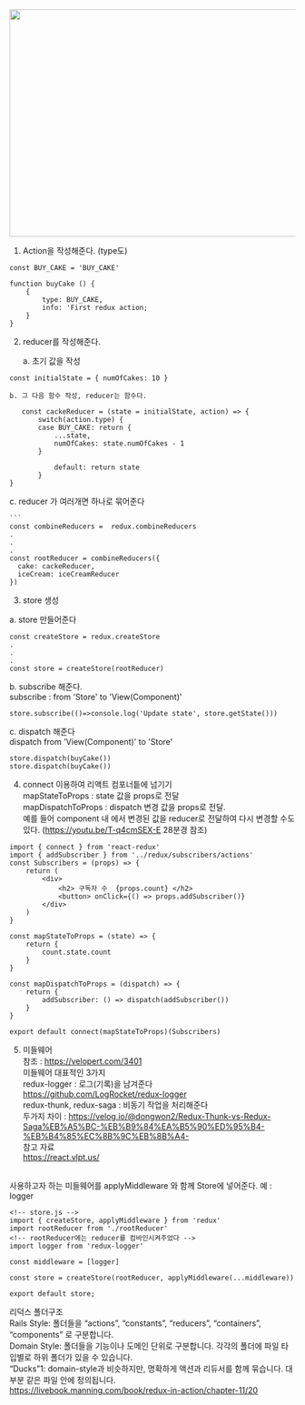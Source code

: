<img src="https://blog.codecentric.de/files/2017/12/Bildschirmfoto-2017-12-01-um-08.56.48.png" width="900" height="400">

1. Action을 작성해준다. (type도)

```
const BUY_CAKE = 'BUY_CAKE'

function buyCake () {
    {
        type: BUY_CAKE,
        info: 'First redux action;
    }
}
```

2.  reducer를 작성해준다.

    a. 초기 값을 작성

```
const initialState = { numOfCakes: 10 }
```

    b. 그 다음 함수 작성, reducer는 함수다.

```
   const cackeReducer = (state = initialState, action) => {
       switch(action.type) {
       case BUY_CAKE: return {
           ...state,
           numOfCakes: state.numOfCakes - 1
       }

           default: return state
       }
}
```

c. reducer 가 여러개면 하나로 묶어준다

    ```
    const combineReducers =  redux.combineReducers
    .
    .
    .
    const rootReducer = combineReducers({
      cake: cackeReducer,
      iceCream: iceCreamReducer
    })

3. store 생성

a. store 만들어준다

```
const createStore = redux.createStore
.
.
.
const store = createStore(rootReducer)
```

b. subscribe 해준다. <br>
subscribe : from 'Store' to 'View(Component)'

```
store.subscribe(()=>console.log('Update state', store.getState()))
```

c. dispatch 해준다 <br>
dispatch from 'View(Component)' to 'Store'

```
store.dispatch(buyCake())
store.dispatch(buyCake())
```

4. connect 이용하여 리액트 컴포너틑에 넘기기 <br>
   mapStateToProps : state 값을 props로 전달<br>
   mapDispatchToProps : dispatch 변경 값을 props로 전달. <br> 예를 들어 component 내 에서 변경된 값을 reducer로 전달하여 다시 변경할 수도 있다. (https://youtu.be/T-q4cmSEX-E 28분경 참조)

```
import { connect } from 'react-redux'
import { addSubscriber } from '../redux/subscribers/actions'
const Subscribers = (props) => {
    return (
        <div>
            <h2> 구독자 수  {props.count} </h2>
            <button> onClick={() => props.addSubscriber()}
        </div>
    )
}

const mapStateToProps = (state) => {
    return {
        count.state.count
    }
}

const mapDispatchToProps = (dispatch) => {
    return {
        addSubscriber: () => dispatch(addSubscriber())
    }
}

export default connect(mapStateToProps)(Subscribers)

```

5. 미들웨어 <br>
   참조 : https://velopert.com/3401 <br>
   미들웨어 대표적인 3가지 <br>
   redux-logger : 로그(기록)을 남겨준다 <br>
   https://github.com/LogRocket/redux-logger
   <br>
   redux-thunk, redux-saga : 비동기 작업을 처리해준다 <br>
   두가지 차이 : https://velog.io/@dongwon2/Redux-Thunk-vs-Redux-Saga%EB%A5%BC-%EB%B9%84%EA%B5%90%ED%95%B4-%EB%B4%85%EC%8B%9C%EB%8B%A4-
   <br>
   참고 자료 <br>
   https://react.vlpt.us/

<br>
사용하고자 하는 미들웨어를 applyMiddleware 와 함께 Store에 넣어준다. 예 : logger

```
<!-- store.js -->
import { createStore, applyMiddleware } from 'redux'
import rootReducer from './rootReducer'
<!-- rootReducer에는 reducer를 컴바인시켜주었다 -->
import logger from 'redux-logger'

const middleware = [logger]

const store = createStore(rootReducer, applyMiddleware(...middleware))

export default store;
```

리덕스 폴더구조 <br>
Rails Style: 폴더들을 “actions”, “constants”, “reducers”, “containers”, “components” 로 구분합니다. <br>
Domain Style: 폴더들을 기능이나 도메인 단위로 구분합니다. 각각의 폴더에 파일 타입별로 하위 폴더가 있을 수 있습니다. <br>
“Ducks”1: domain-style과 비슷하지만, 명확하게 액션과 리듀서를 함께 묶습니다. 대부분 같은 파일 안에 정의됩니다. <br>
https://livebook.manning.com/book/redux-in-action/chapter-11/20
